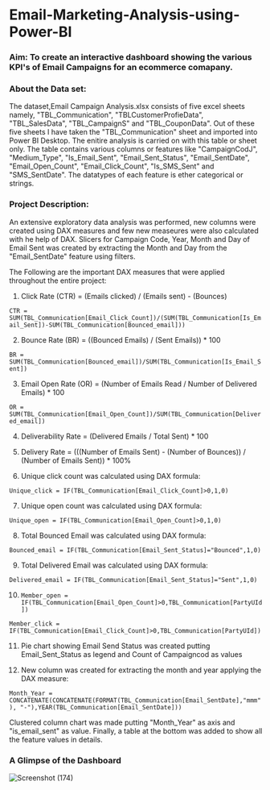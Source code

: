# Email-Marketing-Analysis-using-Power-BI

### Aim: To create an interactive dashboard showing the various KPI's of Email Campaigns for an ecommerce comapany. 

### About the Data set: 
The dataset,Email Campaign Analysis.xlsx consists of five excel sheets namely, "TBL_Communication", "TBLCustomerProfieData", "TBL_SalesData", "TBL_CampaignS" and "TBL_CouponData". Out of these five sheets I have taken the "TBL_Communication" sheet and imported into Power BI Desktop. The enitire analysis is carried on with this table or sheet only. The table contains various columns or features like "CampaignCodJ", "Medium_Type", "Is_Email_Sent", "Email_Sent_Status", "Email_SentDate", "Email_Open_Count", "Email_Click_Count", "Is_SMS_Sent" and "SMS_SentDate". The datatypes of each feature is ether categorical or strings.

### Project Description: 
An extensive exploratory data analysis was performed, new columns were created using DAX measures and few new measeures were also calculated with he help of DAX.
Slicers for Campaign Code, Year, Month and Day of Email Sent was created by extracting the Month and Day from the "Email_SentDate" feature using filters.

The Following are the important DAX measures that were applied throughout the entire project:

1. Click Rate (CTR) = (Emails clicked) / (Emails sent) - (Bounces)

```CTR = SUM(TBL_Communication[Email_Click_Count])/(SUM(TBL_Communication[Is_Email_Sent])-SUM(TBL_Communication[Bounced_email]))```

2. Bounce Rate (BR) = ((Bounced Emails) / (Sent Emails)) *  100

```BR = SUM(TBL_Communication[Bounced_email])/SUM(TBL_Communication[Is_Email_Sent])```

3. Email Open Rate (OR) = (Number of Emails Read / Number of Delivered Emails) * 100

```OR = SUM(TBL_Communication[Email_Open_Count])/SUM(TBL_Communication[Delivered_email]) ```

4. Deliverability Rate = (Delivered Emails / Total Sent) * 100

5. Delivery Rate = (((Number of Emails Sent) - (Number of Bounces)) / (Number of Emails Sent)) * 100%

6. Unique click count was calculated using DAX formula: 

```Unique_click = IF(TBL_Communication[Email_Click_Count]>0,1,0)```

7. Unique open count was calculated using DAX formula:

```Unique_open = IF(TBL_Communication[Email_Open_Count]>0,1,0)```

8. Total Bounced Email was calculated using DAX formula: 

```Bounced_email = IF(TBL_Communication[Email_Sent_Status]="Bounced",1,0)```
 
9. Total Delivered Email was calculated using DAX formula: 

```Delivered_email = IF(TBL_Communication[Email_Sent_Status]="Sent",1,0)```

10. ```Member_open = IF(TBL_Communication[Email_Open_Count]>0,TBL_Communication[PartyUId])```
   
   ```Member_click = IF(TBL_Communication[Email_Click_Count]>0,TBL_Communication[PartyUId])```

11. Pie chart showing Email Send Status was created putting Email_Sent_Status as legend and Count of Campaigncod as values

12. New column was created for extracting the month and year applying the DAX measure: 

```Month_Year = CONCATENATE(CONCATENATE(FORMAT(TBL_Communication[Email_SentDate],"mmm"), "-"),YEAR(TBL_Communication[Email_SentDate]))```

Clustered column chart was made putting "Month_Year" as axis and "is_email_sent" as value.  Finally, a table at the bottom was added to show all the feature values in details.



### A Glimpse of the Dashboard

![Screenshot (174)](https://user-images.githubusercontent.com/75041273/133941108-c6ee113b-7a78-4a98-8d63-fa8b32c65d5f.png)
